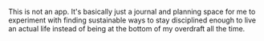 This is not an app. It's basically just a journal and planning space for me to experiment with finding sustainable ways to stay disciplined enough to live an actual life instead of being at the bottom of my overdraft all the time.
